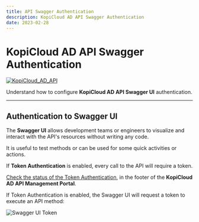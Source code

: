 ```yaml
---
title: API Swagger Authentication
description: KopiCloud AD API Swagger Authentication
date: 2023-02-28
---
```


# KopiCloud AD API Swagger Authentication
[![KopiCloud_AD_API](https://img.shields.io/badge/kopiCloud_ad-v1.0+-blueviolet.svg)](https://adapi.kopicloud.com)

Understand how to configure **KopiCloud AD API Swagger UI** authentication.

----

## Authentication to Swagger UI

The **Swagger UI** allows development teams or engineers to visualize and interact with the API's resources without writing any code.

It is useful to test methods or can be used for some quick activities or actions.

If **Token Authentication** is enabled, every call to the API will require a token.

[Check the status of the Token Authentication](settings/token-authentication.md), in the footer of the **KopiCloud AD API Management Portal**.

If Token Authentication is enabled, the Swagger UI will request a token to execute an API method:

![Swagger UI Token](https://adapihelp.kopicloud.com.com/assets/docs/swagger_token.png)
